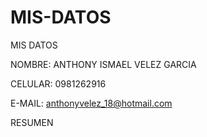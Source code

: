 # MIS-DATOS
MIS DATOS

NOMBRE: ANTHONY ISMAEL VELEZ GARCIA

CELULAR: 0981262916

E-MAIL: anthonyvelez_18@hotmail.com

RESUMEN 
